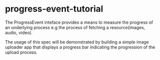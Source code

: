 # progress-event-tutorial
The ProgressEvent inteface provides a means to measure the progress of an underlying process e.g the process of fetching a resource(images, audio, video).

The usage of this spec will be demonstrated by building a simple image uploader app that displays a progress bar indicating the progression of the upload process.

